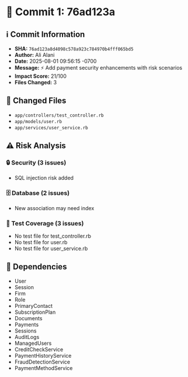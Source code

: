 # 📝 Commit 1: 76ad123a

## ℹ️ Commit Information

- **SHA:** `76ad123a8d4098c578a923c784970b4fff065bd5`
- **Author:** Ali Alani
- **Date:** 2025-08-01 09:56:15 -0700
- **Message:** ⚡ Add payment security enhancements with risk scenarios
- **Impact Score:** 21/100
- **Files Changed:** 3

## 📁 Changed Files

- `app/controllers/test_controller.rb`
- `app/models/user.rb`
- `app/services/user_service.rb`

## ⚠️ Risk Analysis

### 🔒 Security (3 issues)

- SQL injection risk added

### 🗄️ Database (2 issues)

- New association may need index

### 🧪 Test Coverage (3 issues)

- No test file for test_controller.rb
- No test file for user.rb
- No test file for user_service.rb

## 🔗 Dependencies

- User
- Session
- Firm
- Role
- PrimaryContact
- SubscriptionPlan
- Documents
- Payments
- Sessions
- AuditLogs
- ManagedUsers
- CreditCheckService
- PaymentHistoryService
- FraudDetectionService
- PaymentMethodService

